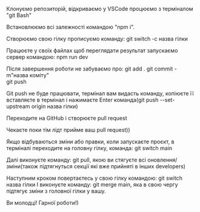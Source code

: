 Клонуємо репозиторій, відкриваємо у VSCode процюємо з терміналом "git Bash"

Встановлюємо всі залежності командою "npm i".

Створюємо свою гілку прописуємо команду: 
git switch -c назва гілки

Працюєте у своїх файлах щоб переглядати результат запускаємо сервер командою: 
npm run dev

Після завершення роботи не забуваємо про: 
git add .
git commit -m"назва коміту"  
git push

Git push не буде працювати, термінал вам видасть команду, копіюєте її вставляєте в термінал і нажимаєте Enter
команда(git push --set-upstream origin назва гілки)

Переходите на GitHub і створюєте pull request

Чекаєте поки тім лідт прийме ваш pull request))

Якщо відбуваються зміни або правки, коли запускаєте проєкт, в терміналі переходите на головну гілку, команда: git switch main

Далі виконуєте команду: git pull, якою ви стягуєте всі оновлення/зміни(також підтягнуться секції які вже прийняті в інших developers)

Наступним кроком повертаєтесь у свою гілку командою: git switch назва гілки
І виконуєте команду: git merge main, яка в свою чергу підтягує зміни з головної гілки у вашу.

Ви молодці! Гарної роботи!)
